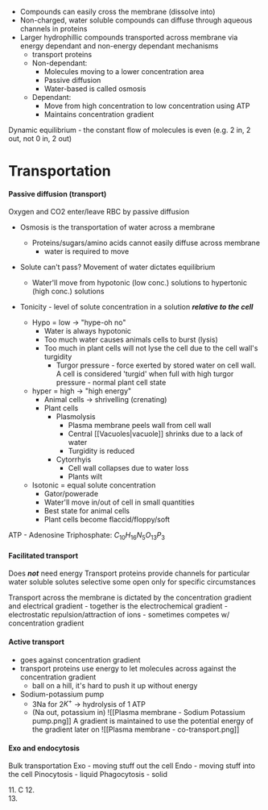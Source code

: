 - Compounds can easily cross the membrane (dissolve into)
- Non-charged, water soluble compounds can diffuse through aqueous channels in proteins
- Larger hydrophillic compounds transported across membrane via energy dependant and non-energy dependant mechanisms
	- transport proteins
	- Non-dependant:
		- Molecules moving to a lower concentration area
		- Passive diffusion
		- Water-based is called osmosis
	- Dependant:
		- Move from high concentration to low concentration using ATP
		- Maintains concentration gradient

Dynamic equilibrium - the constant flow of molecules is even (e.g. 2 in, 2 out, not 0 in, 2 out)


# Transportation
#### Passive diffusion (transport)
Oxygen and CO2 enter/leave RBC by passive diffusion
- Osmosis is the transportation of water across a membrane
	- Proteins/sugars/amino acids cannot easily diffuse across membrane
		- water is required to move
- Solute can't pass? Movement of water dictates equilibrium
	- Water'll move from hypotonic (low conc.) solutions to hypertonic (high conc.) solutions 

- Tonicity - level of solute concentration in a solution ***relative to the cell***
	- Hypo = low -> "hype-oh no"
		- Water is always hypotonic
		- Too much water causes animals cells to burst (lysis)
		- Too much in plant cells will not lyse the cell due to the cell wall's turgidity
			- Turgor pressure - force exerted by stored water on cell wall. A cell is considered 'turgid' when full with high turgor pressure - normal plant cell state
	- hyper = high -> "high energy"
		- Animal cells -> shrivelling (crenating)
		- Plant cells
			- Plasmolysis
				- Plasma membrane peels wall from cell wall
				- Central [[Vacuoles|vacuole]] shrinks due to a lack of water
				- Turgidity is reduced
			- Cytorrhyis
				- Cell wall collapses due to water loss
				- Plants wilt
	- Isotonic = equal solute concentration
		- Gator/powerade
		- Water'll move in/out of cell in small quantities
		- Best state for animal cells
		- Plant cells become flaccid/floppy/soft

ATP - Adenosine Triphosphate: $C_{10}H_{16}N_{5}O_{13}P_{3}$

#### Facilitated transport
Does ***not*** need energy
Transport proteins provide channels for particular water soluble solutes
	selective
	some open only for specific circumstances

Transport across the membrane is dictated by the concentration gradient and electrical gradient
	- together is the electrochemical gradient
	- electrostatic repulsion/attraction of ions
		- sometimes competes w/ concentration gradient

#### Active transport
- goes against concentration gradient
- transport proteins use energy to let molecules across against the concentration gradient
	- ball on a hill, it's hard to push it up without energy
- Sodium-potassium pump
	- 3Na for 2$K^+$ -> hydrolysis of 1 ATP
	- (Na out, potassium in)
![[Plasma membrane - Sodium Potassium pump.png]]
A gradient is maintained to use the potential energy of the gradient later on
![[Plasma membrane - co-transport.png]]

#### Exo and endocytosis
Bulk transportation
Exo - moving stuff out the cell
Endo - moving stuff into the cell
Pinocytosis - liquid
Phagocytosis - solid


11\. C
12\.  
13\. 